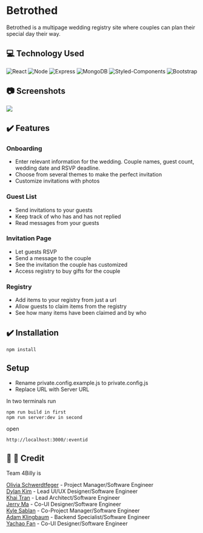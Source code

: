 # Betrothed

Betrothed is a multipage wedding registry site where couples can plan their special day their way.

## :computer: Technology Used

![React](https://img.shields.io/badge/React-20232A?style=for-the-badge&logo=react&logoColor=61DAFB) ![Node](https://img.shields.io/badge/Node.js-43853D?style=for-the-badge&logo=node.js&logoColor=white) ![Express](https://img.shields.io/badge/Express.js-000000?style=for-the-badge&logo=express&logoColor=white) ![MongoDB](https://img.shields.io/badge/MongoDB-4EA94B?style=for-the-badge&logo=mongodb&logoColor=white) ![Styled-Components](https://img.shields.io/badge/styled--components-DB7093?style=for-the-badge&logo=styled-components&logoColor=white) ![Bootstrap](https://img.shields.io/badge/Bootstrap-563D7C?style=for-the-badge&logo=bootstrap&logoColor=white)

## :camera: Screenshots

<img src="img/screenshot.gif?raw=true">

## :heavy_check_mark: Features

### Onboarding

- Enter relevant information for the wedding. Couple names, guest count, wedding date and RSVP deadline.
- Choose from several themes to make the perfect invitation
- Customize invitations with photos

### Guest List

- Send invitations to your guests
- Keep track of who has and has not replied
- Read messages from your guests

### Invitation Page

- Let guests RSVP
- Send a message to the couple
- See the invitation the couple has customized
- Access registry to buy gifts for the couple

### Registry

- Add items to your registry from just a url
- Allow guests to claim items from the registry
- See how many items have been claimed and by who

## :heavy_check_mark: Installation

```
npm install
```

## Setup

- Rename private.config.example.js to private.config.js
- Replace URL with Server URL

In two terminals run

```
npm run build in first
npm run server:dev in second
```

open

```
http://localhost:3000/:eventid

```

## :woman: :man: Credit

Team 4Billy is

[Olivia Schwerdtfeger](https://github.com/oliviaschwerdt) - Project Manager/Software Engineer
<br>
[Dylan Kim](https://github.com/DylanDKim) - Lead UI/UX Designer/Software Engineer
<br>
[Khai Tran](https://github.com/solo917) - Lead Architect/Software Engineer
<br>
[Jerry Ma](https://github.com/jerry-jma) - Co-UI Designer/Software Engineer
<br>
[Kyle Sablan](https://github.com/kyle-sablan) - Co-Project Manager/Software Engineer
<br>
[Adam Klingbaum](https://github.com/adamklingbaum) - Backend Specialist/Software Engineer
<br>
[Yachao Fan](https://github.com/ycfan23) - Co-UI Designer/Software Engineer

